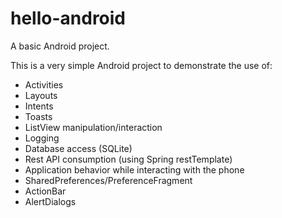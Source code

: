 # hello-android
A basic Android project.

This is a very simple Android project to demonstrate the use of:

* Activities
* Layouts
* Intents
* Toasts
* ListView manipulation/interaction
* Logging
* Database access (SQLite)
* Rest API consumption (using Spring restTemplate)
* Application behavior while interacting with the phone
* SharedPreferences/PreferenceFragment
* ActionBar
* AlertDialogs

